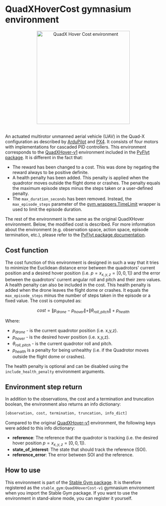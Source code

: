 # QuadXHoverCost gymnasium environment

<div align="center">
    <img src="https://github.com/rickstaa/stable-gym/assets/17570430/b2568886-a083-4ac9-bf91-0985b0720ae0" alt="QuadX Hover Cost environment" width="300px">
</div>
</br>

An actuated multirotor unmanned aerial vehicle (UAV) in the Quad-X configuration as described by [ArduPilot](https://ardupilot.org/copter/docs/connect-escs-and-motors.html) and [PX4](https://docs.px4.io/main/en/airframes/airframe_reference.html#quadrotor-x). It consists of four motors with implementations for cascaded PID controllers. This environment corresponds to the [QuadXHover-v1](https://jjshoots.github.io/PyFlyt/documentation/gym_envs/quadx_envs/quadx_hover_env.html) environment included in the [PyFlyt package](https://jjshoots.github.io/PyFlyt/index.html). It is different in the fact that:

*   The reward has been changed to a cost. This was done by negating the reward always to be positive definite.
*   A health penalty has been added. This penalty is applied when the quadrotor moves outside the flight dome or crashes. The penalty equals the maximum episode steps minus the steps taken or a user-defined penalty.
*   The `max_duration_seconds` has been removed. Instead, the `max_episode_steps` parameter of the [gym.wrappers.TimeLimit](https://gymnasium.farama.org/api/wrappers/misc_wrappers/#gymnasium.wrappers.TimeLimit) wrapper is used to limit the episode duration.

The rest of the environment is the same as the original QuadXHover environment. Below, the modified cost is described. For more information about the environment (e.g. observation space, action space, episode termination, etc.), please refer to the [PyFlyt package documentation](https://jjshoots.github.io/PyFlyt/index.html).

## Cost function

The cost function of this environment is designed in such a way that it tries to minimize the Euclidean distance error between the quadrotors' current position and a desired hover position (i.e. $p=x_{x,y,z}=[0,0,1]$) and the error between the quadrotors' current angular roll and pitch and their zero values. A health penalty can also be included in the cost. This health penalty is added when the drone leaves the flight dome or crashes. It equals the `max_episode_steps` minus the number of steps taken in the episode or a fixed value. The cost is computed as:

$$
cost = \| p_{drone} - p_{hover} \| + \| \theta_{roll,pitch} \| + p_{health}
$$

Where:

*   $p_{drone}$ - is the current quadrotor position (i.e. x,y,z).
*   $p_{hover}$ - is the desired hover position (i.e. x,y,z).
*   $\theta_{roll,pitch}$ - is the current quadrotor roll and pitch.
*   $p_{health}$ is a penalty for being unhealthy (i.e. if the Quadrotor moves outside the flight dome or crashes).

The health penalty is optional and can be disabled using the `include_health_penalty` environment arguments.

## Environment step return

In addition to the observations, the cost and a termination and truncation boolean, the environment also returns an info dictionary:

```python
[observation, cost, termination, truncation, info_dict]
```

Compared to the original [QuadXHover-v1](https://jjshoots.github.io/PyFlyt/documentation/gym_envs/quadx_envs/quadx_hover_env.html) environment, the following keys were added to this info dictionary:

*   **reference**: The reference that the quadrotor is tracking (i.e. the desired hover position $p=x_{x,y,z}=[0,0,1]$).
*   **state\_of\_interest**: The state that should track the reference (SOI).
*   **reference\_error**: The error between SOI and the reference.

## How to use

This environment is part of the [Stable Gym package](https://github.com/rickstaa/stable-gym). It is therefore registered as the `stable_gym:QuadXHoverCost-v1` gymnasium environment when you import the Stable Gym package. If you want to use the environment in stand-alone mode, you can register it yourself.
